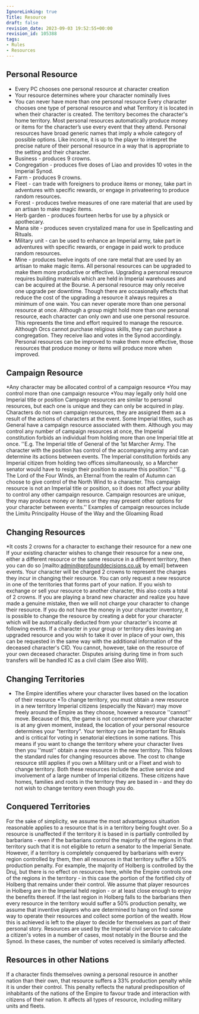 ```yaml
---
IgnoreLinking: true
Title: Resource
draft: false
revision_date: 2023-09-03 19:52:55+00:00
revision_id: 105388
tags:
- Rules
- Resources
---
```


## Personal Resource
* Every PC chooses one personal resource at character creation
* Your resource determines where your character nominally lives
* You can never have more than one personal resource
Every character chooses one type of personal resource and what Territory it is located in when their character is created. The territory becomes the character's home territory. Most personal resources automatically produce money or items for the character’s use every event that they attend.
Personal resources have broad generic names that imply a whole category of possible options. Like income, it is up to the player to interpret the precise nature of their personal resource in a way that is appropriate to the setting and their character.
* Business - produces 9 crowns.
* Congregation - produces five doses of Liao and provides 10 votes in the Imperial Synod.
* Farm - produces 9 crowns.
* Fleet - can trade with foreigners to produce items or money, take part in adventures with specific rewards, or engage in privateering to produce random resources.
* Forest - produces twelve measures of one rare material that are used by an artisan to make magic items.
* Herb garden - produces fourteen herbs for use by a physick or apothecary.
* Mana site - produces seven crystalized mana for use in Spellcasting and Rituals.
* Military unit - can be used to enhance an Imperial army, take part in adventures with specific rewards, or engage in paid work to produce random resources.
* Mine - produces twelve ingots of one rare metal that are used by an artisan to make magic items.
All personal resources can be upgraded to make them more productive or effective. Upgrading a personal resource requires building materials which are held in Imperial warehouses and can be acquired at the Bourse. A personal resource may only receive one upgrade per downtime. Though there are occasionally effects that reduce the cost of the upgrading a resource it always requires a minimum of one wain.
You can never operate more than one personal resource at once. Although a group might hold more than one personal resource, each character can only own and use one personal resource. This represents the time and effort required to manage the resource.
Although Orcs cannot purchase religious skills, they can purchase a congregation. They receive liao and votes in the Synod accordingly.
Personal resources can be improved to make them more effective, those resources that produce money or items will produce more when improved. 
## Campaign Resource
*Any character may be allocated control of a campaign resource
*You may control more than one campaign resource
*You may legally only hold one Imperial title or position
Campaign resources are similar to personal resources, but each one is unique and they can only be acquired in play. Characters do not own campaign resources, they are assigned them as a result of the actions of characters at the event. Some Imperial titles, such as General have a campaign resource associated with them. Although you may control any number of campaign resources at once, the Imperial constitution forbids an individual from holding more than one Imperial title at once.
''E.g. The Imperial title of General of the 1st Marcher Army. The character with the position has control of the accompanying army and can determine its actions between events. The Imperial constitution forbids any Imperial citizen from holding two offices simultaneously, so a Marcher senator would have to resign their position to assume this position.''
''E.g. The Lord of the Four Winds, an Eternal from the realm of Autumn can choose to give control of the North Wind to a character. This campaign resource is not an Imperial title or position, so it does not affect your ability to control any other campaign resource.
Campaign resources are unique, they may produce money or items or they may present other options for your character between events.''
Examples of campaign resources include the Limitu Principality House of the Way and the Gloaming Road
## Changing Resources
*It costs 2 crowns for a character to exchange their resource for a new one
If your existing character wishes to change their resource for a new one, either a different resource or the same resource in a different territory, then you can do so [mailto:admin@profounddecisions.co.uk by email] between events. Your character will be charged 2 crowns to represent the charges they incur in changing their resource. You can only request a new resource in one of the territories that forms part of your nation. If you wish to exchange or sell your resource to another character, this also costs a total of 2 crowns.
If you are playing a brand new character and realize you have made a genuine mistake, then we will not charge your character to change their resource. If you do not have the money in your character inventory, it is possible to change the resource by creating a debt for your character which will be automatically deducted from your character's income at following events.
If a character in your group or territory dies leaving an upgraded resource and you wish to take it over in place of your own, this can be requested in the same way with the additional information of the deceased character's CID. You cannot, however, take on the resource of your own deceased character. Disputes arising during time in from such transfers will be handled IC as a civil claim (See also Will).
## Changing Territories
* The Empire identifies where your character lives based on the location of their resource
*To change territory, you must obtain a new resource in a new territory
Imperial citizens (especially the Navarr) may move freely around the Empire as they choose, however a resource ''cannot'' move. Because of this, the game is not concerned where your character is at any given moment, instead, the location of your personal resource determines your "territory". Your territory can be important for Rituals and is critical for voting in senatorial elections in some nations. This means if you want to change the territory where your character lives then you ''must'' obtain a new resource in the new territory. This follows the standard rules for changing resources above.
The cost to change resource still applies if you own a Military unit or a Fleet and wish to change territory. Both these resources include the active service and involvement of a large number of Imperial citizens. These citizens have homes, families and roots in the territory they are based in - and they do not wish to change territory even though you do.
## Conquered Territories
For the sake of simplicity, we assume the most advantageous situation reasonable applies to a resource that is in a territory being fought over. So a resource is unaffected if the territory it is based in is partially controlled by barbarians - even if the barbarians control the majority of the regions in that territory such that it is not eligible to return a senator to the Imperial Senate. However, if a territory is completely conquered by barbarians with every region controlled by them, then all resources in that territory suffer a 50% production penalty.
For example, the majority of Holberg is controlled by the Druj, but there is no effect on resources here, while the Empire controls one of the regions in the territory - in this case the portion of the fortified city of Holberg that remains under their control. We assume that player resources in Holberg are in the Imperial held region - or at least close enough to enjoy the benefits thereof. 
If the last region in Holberg falls to the barbarians then every resource in the territory would suffer a 50% production penalty, we assume that inventive players who are determined to hang on find some way to operate their resources and collect some portion of the wealth. How this is achieved is left to the player to decide for themselves as part of their personal story.
Resources are used by the Imperial civil service to calculate a citizen's votes in a number of cases, most notably in the Bourse and the Synod. In these cases, the number of votes received is similarly affected.
## Resources in other Nations
If a character finds themselves owning a personal resource in another nation than their own, that resource suffers a 33% production penalty while it is under their control. This penalty reflects the natural predisposition of inhabitants of the nations of the Empire to favour trade and interaction with citizens of their nation. It affects all types of resource, including military units and fleets.